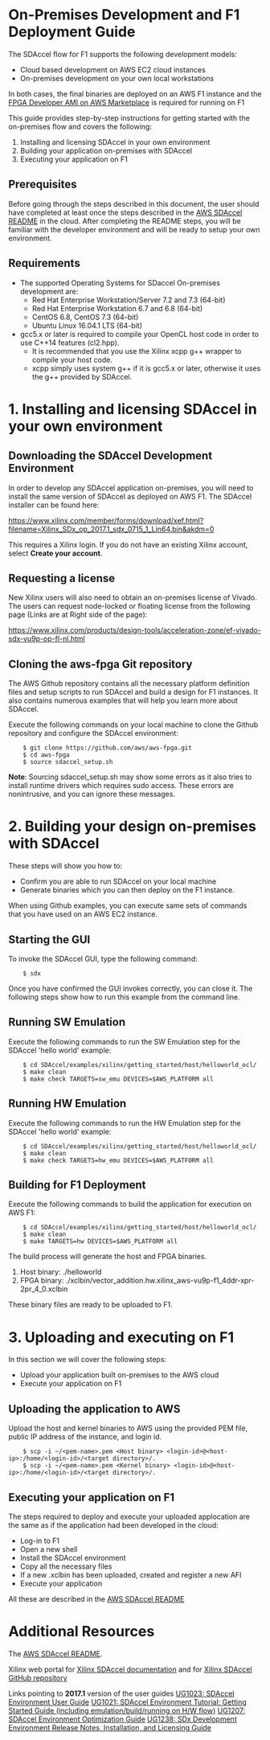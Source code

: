 # On-Premises Development and F1 Deployment Guide

The SDAccel flow for F1 supports the following development models:
- Cloud based development on AWS EC2 cloud instances
- On-premises development on your own local workstations

In both cases, the final binaries are deployed on an AWS F1 instance and the [FPGA Developer AMI on AWS Marketplace](https://aws.amazon.com/marketplace/pp/B06VVYBLZZ) is required for running on F1

This guide provides step-by-step instructions for getting started with the on-premises flow and covers the following:
1. Installing and licensing SDAccel in your own environment
2. Building your application on-premises with SDAccel
3. Executing your application on F1

## Prerequisites
Before going through the steps described in this document, the user should have completed at least once the steps described in the [AWS SDAccel README] in the cloud.  After completing the README steps, you will be familiar with the developer environment and will be ready to setup your own environment. 

## Requirements
* The supported Operating Systems for SDaccel On-premises development are:
   * Red Hat Enterprise Workstation/Server 7.2 and 7.3 (64-bit)		 
   * Red Hat Enterprise Workstation 6.7 and 6.8 (64-bit)		 
   * CentOS 6.8, CentOS 7.3 (64-bit)		 
   * Ubuntu Linux 16.04.1 LTS (64-bit)		 
* gcc5.x or later is required to compile your OpenCL host code in order to use C++14 features (cl2.hpp). 
   * It is recommended that you use the Xilinx xcpp g++ wrapper to compile your host code.
   * xcpp simply uses system g++ if it is gcc5.x or later, otherwise it uses the g++ provided by SDAccel.

# 1. Installing and licensing SDAccel in your own environment

## Downloading the SDAccel Development Environment
In order to develop any SDAccel application on-premises, you will need to install the same version of SDAccel as deployed on AWS F1. The SDAccel installer can be found here:

https://www.xilinx.com/member/forms/download/xef.html?filename=Xilinx_SDx_op_2017.1_sdx_0715_1_Lin64.bin&akdm=0

This requires a Xilinx login. If you do not have an existing Xilinx account, select **Create your account**.

## Requesting a license

New Xilinx users will also need to obtain an on-premises license of Vivado. The users can request node-locked or floating license from the following page (Links are at Right side of the page):   

https://www.xilinx.com/products/design-tools/acceleration-zone/ef-vivado-sdx-vu9p-op-fl-nl.html

## Cloning the aws-fpga Git repository
The AWS Github repository contains all the necessary platform definition files and setup scripts to run SDAccel and build a design for F1 instances. It also contains numerous examples that will help you learn more about SDAccel.  

Execute the following commands on your local machine to clone the Github repository and configure the SDAccel environment:
```
    $ git clone https://github.com/aws/aws-fpga.git
    $ cd aws-fpga                                      
    $ source sdaccel_setup.sh
```

**Note**: Sourcing sdaccel_setup.sh may show some errors as it also tries to install runtime drivers which requires sudo access. These errors are nonintrusive, and you can ignore these messages. 


# 2. Building your design on-premises with SDAccel

These steps will show you how to:
- Confirm you are able to run SDAccel on your local machine
- Generate binaries which you can then deploy on the F1 instance.

When using Github examples, you can execute same sets of commands that you have used on an AWS EC2 instance.

## Starting the GUI
To invoke the SDAccel GUI, type the following command:
```
    $ sdx
```

Once you have confirmed the GUI invokes correctly, you can close it.
The following steps show how to run this example from the command line.

## Running SW Emulation

Execute the following commands to run the SW Emulation step for the SDAccel 'hello world' example:

```
    $ cd SDAccel/examples/xilinx/getting_started/host/helloworld_ocl/
    $ make clean
    $ make check TARGETS=sw_emu DEVICES=$AWS_PLATFORM all
```

## Running HW Emulation

Execute the following commands to run the HW Emulation step for the SDAccel 'hello world' example:

```
    $ cd SDAccel/examples/xilinx/getting_started/host/helloworld_ocl/
    $ make clean
    $ make check TARGETS=hw_emu DEVICES=$AWS_PLATFORM all
```

## Building for F1 Deployment

Execute the following commands to build the application for execution on AWS F1:

```
    $ cd SDAccel/examples/xilinx/getting_started/host/helloworld_ocl/
    $ make clean
    $ make TARGETS=hw DEVICES=$AWS_PLATFORM all
```

The build process will generate the host and FPGA binaries.  
1. Host binary: ./helloworld  
2. FPGA binary: ./xclbin/vector_addition.hw.xilinx_aws-vu9p-f1_4ddr-xpr-2pr_4_0.xclbin

These binary files are ready to be uploaded to F1.

# 3. Uploading and executing on F1

In this section we will cover the following steps:
 - Upload your application built on-premises to the AWS cloud 
 - Execute your application on F1

## Uploading the application to AWS

Upload the host and kernel binaries to AWS using the provided PEM file, public IP address of the instance, and login id. 
```
    $ scp -i ~/<pem-name>.pem <Host binary> <login-id>@<host-ip>:/home/<login-id>/<target directory>/.
    $ scp -i ~/<pem-name>.pem <Kernel binary> <login-id>@<host-ip>:/home/<login-id>/<target directory>/.
```

## Executing your application on F1

The steps required to deploy and execute your uploaded applocation are the same as if the application had been developed in the cloud:
- Log-in to F1
- Open a new shell
- Install the SDAccel environment
- Copy all the necessary files
- If a new .xclbin has been uploaded, created and register a new AFI
- Execute your application

All these are described in the [AWS SDAccel README]

	
# Additional Resources

The [AWS SDAccel README].

Xilinx web portal for [Xilinx SDAccel documentation] and for [Xilinx SDAccel GitHub repository]

Links pointing to **2017.1** version of the user guides
[UG1023: SDAccel Environment User Guide][UG1023 2017.1]
[UG1021: SDAccel Environment Tutorial: Getting Started Guide (including emulation/build/running on H/W flow)][UG1021 2017.1]
[UG1207: SDAccel Environment Optimization Guide][UG1207 2017.1]
[UG1238: SDx Development Environment Release Notes, Installation, and Licensing Guide][UG1238 2017.1]

[SDAccel_landing_page]: https://www.xilinx.com/products/design-tools/software-zone/sdaccel.html
[VHLS_landing_page]: https://www.xilinx.com/products/design-tools/vivado/integration/esl-design.html
[Vivado_landing_page]: https://www.xilinx.com/products/design-tools/vivado.html

[latest SDAccel Environment User Guide]: https://www.xilinx.com/cgi-bin/docs/rdoc?v=latest;d=ug1023-sdaccel-user-guide.pdf
[latest UG1021]: https://www.xilinx.com/cgi-bin/docs/rdoc?v=latest;d=ug1021-sdaccel-intro-tutorial.pdf
[latest SDAccel Environment Optimization Guide]: https://www.xilinx.com/cgi-bin/docs/rdoc?v=latest;d=ug1207-sdaccel-optimization-guide.pdf
[latest UG949]: https://www.xilinx.com/cgi-bin/docs/rdoc?v=latest;d=ug949-vivado-design-methodology.pdf
[latest UG902]: https://www.xilinx.com/cgi-bin/docs/rdoc?v=latest;d=ug902-vivado-high-level-synthesis.pdf

[UG1023 2017.1]: https://www.xilinx.com/support/documentation/sw_manuals/xilinx2017_1/ug1023-sdaccel-user-guide.pdf
[UG1021 2017.1]: https://www.xilinx.com/support/documentation/sw_manuals/xilinx2017_1/ug1021-sdaccel-intro-tutorial.pdf
[UG1207 2017.1]: https://www.xilinx.com/support/documentation/sw_manuals/xilinx2017_1/ug1207-sdaccel-optimization-guide.pdf
[UG1238 2017.1]:http://www.xilinx.com/support/documentation/sw_manuals/xilinx2017_1/ug1238-sdx-rnil.pdf
[Xilinx SDAccel documentation]: https://www.xilinx.com/products/design-tools/software-zone/sdaccel.html#documentation
[Xilinx SDAccel GitHub repository]: https://github.com/Xilinx/SDAccel_Examples

[SDAccel download and License instructions]:https://github.com/aws/aws-fpga/blob/master/hdk/docs/on_premise_licensing_help.md
[Vivado download]:https://www.xilinx.com/products/design-tools/acceleration-zone/ef-vivado-sdx-vu9p-op-fl-nl.html
[SDAccel Download Page]: https://www.xilinx.com/registration/sign-in.html?oamProtectedResource=wh%3Dwww.xilinx.com%20wu%3D%2Fmember%2Fforms%2Fdownload%2Fxef.html%3Ffilename%3DXilinx_SDx_op_2017.1_sdx_0715_1_Lin64.bin%26akdm%3D0%20wo%3D1%20rh%3Dhttp%3A%2F%2Fwww.xilinx.com%20ru%3D%252Fmember%252Fforms%252Fdownload%252Fxef.html%20rq%3Dfilename%253DXilinx_SDx_op_2017.1_sdx_0715_1_Lin64.bin%2526akdm%253D0
[AWS SDAccel Readme]: ../README.md
